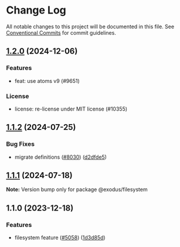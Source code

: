 # Change Log

All notable changes to this project will be documented in this file.
See [Conventional Commits](https://conventionalcommits.org) for commit guidelines.

## [1.2.0](https://github.com/ExodusMovement/exodus-hydra/compare/@exodus/filesystem@1.1.2...@exodus/filesystem@1.2.0) (2024-12-06)

### Features

- feat: use atoms v9 (#9651)

### License

- license: re-license under MIT license (#10355)

## [1.1.2](https://github.com/ExodusMovement/exodus-hydra/compare/@exodus/filesystem@1.1.1...@exodus/filesystem@1.1.2) (2024-07-25)

### Bug Fixes

- migrate definitions ([#8030](https://github.com/ExodusMovement/exodus-hydra/issues/8030)) ([d2dfde5](https://github.com/ExodusMovement/exodus-hydra/commit/d2dfde55dfa843eb52842f64b3aac3a6f9a59069))

## [1.1.1](https://github.com/ExodusMovement/exodus-hydra/compare/@exodus/filesystem@1.1.0...@exodus/filesystem@1.1.1) (2024-07-18)

**Note:** Version bump only for package @exodus/filesystem

## 1.1.0 (2023-12-18)

### Features

- filesystem feature ([#5058](https://github.com/ExodusMovement/exodus-hydra/issues/5058)) ([1d3d85d](https://github.com/ExodusMovement/exodus-hydra/commit/1d3d85dc2e200954230305a0a6c0e36f35c79db2))
